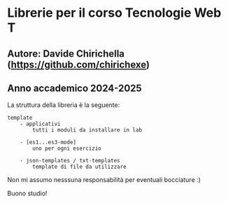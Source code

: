 # Librerie per il corso Tecnologie Web T
## Autore: Davide Chirichella (https://github.com/chirichexe)
## Anno accademico 2024-2025

La struttura della libreria è la seguente:

```
template
    - applicativi
        tutti i moduli da installare in lab

    - [es1...es3-mode]
        uno per ogni esercizio

    - json-templates / txt-templates
        template di file da utilizzare 
```

Non mi assumo nesssuna responsabilità per eventuali bocciature :)

Buono studio!

